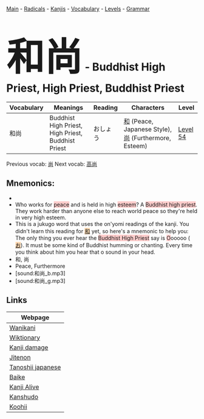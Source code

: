 <style> bigfont {font-size: 100px}</style>
[Main](../README.md) -
[Radicals](../radicals.md) -
[Kanjis](../kanjis.md) -
[Vocabulary](../vocabulary.md) -
[Levels](../levels.md) -
[Grammar](../grammar.md)
# <bigfont> 和尚</bigfont> - Buddhist High Priest, High Priest, Buddhist Priest 

| Vocabulary | Meanings | Reading | Characters | Level |
| --- | --- | --- | --- | --- |
| 和尚 | Buddhist High Priest, High Priest, Buddhist Priest | おしょう |  [和](../kanjis/和.md) (Peace, Japanese Style), [尚](../kanjis/尚.md) (Furthermore, Esteem) | [Level 54](../levels/wk_level54.md) |

Previous vocab: [尚](尚.md) Next vocab: [高尚](高尚.md) 

## Mnemonics:

* 
* Who works for <span style="background-color:#ffcccb"> peace</span> and is held in high <span style="background-color:#ffcccb"> esteem</span>? A <span style="background-color:#ffcccb"> Buddhist high priest</span>. They work harder than anyone else to reach world peace so they're held in very high esteem.
* This is a jukugo word that uses the on'yomi readings of the kanji. You didn't learn this reading for <span style="background-color:#fed8b1"> [和](https://jisho.org/search/和)</span> yet, so here's a mnemonic to help you:<br />The only thing you ever hear the <span style="background-color:#ffcccb"> Buddhist High Priest</span> say is <span style="background-color:#ffcccb"> O</span>ooooo (<span style="background-color:#fed8b1"> [お](https://jisho.org/search/お)</span>). It must be some kind of Buddhist humming or chanting. Every time you think about him you hear that o sound in your head.
* 和, 尚
* Peace, Furthermore
* [sound:和尚_b.mp3]
* [sound:和尚_g.mp3]


## Links 

| Webpage |
| --- |
| [Wanikani          ](https://www.wanikani.com/kanji/和尚) |
| [Wiktionary        ](https://en.wiktionary.org/wiki/和尚) |
| [Kanji damage      ](http://www.kanjidamage.com/kanji/search?utf8=✓&q=和尚) |
| [Jitenon           ](https://jitenon.com/kanji/和尚) |
| [Tanoshii japanese ](https://www.tanoshiijapanese.com/dictionary/kanji.cfm?k=和尚) |
| [Baike             ](https://baike.baidu.com/item/和尚) |
| [Kanji Alive       ](https://app.kanjialive.com/和尚) |
| [Kanshudo          ](https://www.kanshudo.com/searchmn?q=和尚) |
| [Koohii            ](https://kanji.koohii.com/study/kanji/和尚) |
